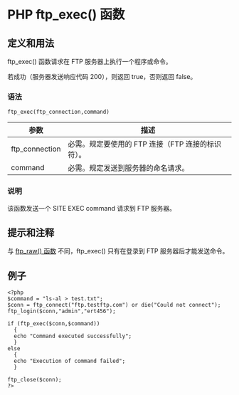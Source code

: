 # PHP ftp_exec() 函数



## 定义和用法

ftp_exec() 函数请求在 FTP 服务器上执行一个程序或命令。

若成功（服务器发送响应代码 200），则返回 true，否则返回 false。

### 语法

```
ftp_exec(ftp_connection,command)
```

| 参数 | 描述 |
| --- | --- |
| ftp_connection | 必需。规定要使用的 FTP 连接（FTP 连接的标识符）。 |
| command | 必需。规定发送到服务器的命名请求。 |

### 说明

该函数发送一个 SITE EXEC command 请求到 FTP 服务器。

## 提示和注释

与 [ftp_raw() 函数](/php/func_ftp_raw.asp "PHP ftp_raw() 函数") 不同，ftp_exec() 只有在登录到 FTP 服务器后才能发送命令。

## 例子

```
<?php
$command = "ls-al > test.txt";
$conn = ftp_connect("ftp.testftp.com") or die("Could not connect");
ftp_login($conn,"admin","ert456");

if (ftp_exec($conn,$command))
  {
  echo "Command executed successfully";
  } 
else
  {
  echo "Execution of command failed";
  }

ftp_close($conn);
?>
```




